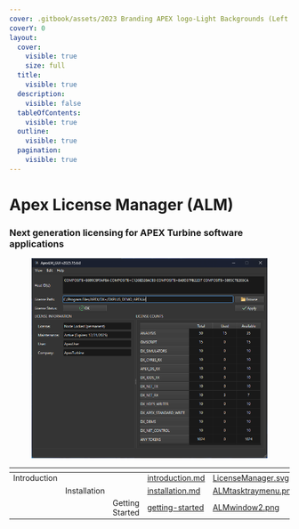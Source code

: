 ```yaml
---
cover: .gitbook/assets/2023 Branding APEX logo-Light Backgrounds (Left Aligned).png
coverY: 0
layout:
  cover:
    visible: true
    size: full
  title:
    visible: true
  description:
    visible: false
  tableOfContents:
    visible: true
  outline:
    visible: true
  pagination:
    visible: true
---
```


# Apex License Manager (ALM)

### Next generation licensing for APEX Turbine software applications



<figure><img src=".gitbook/assets/ALMwindow2025.15.png" alt=""><figcaption></figcaption></figure>

<table data-view="cards"><thead><tr><th></th><th></th><th></th><th data-hidden data-card-target data-type="content-ref"></th><th data-hidden data-card-cover data-type="files"></th></tr></thead><tbody><tr><td>Introduction</td><td></td><td></td><td><a href="apex-license-manager-alm/introduction.md">introduction.md</a></td><td><a href=".gitbook/assets/LicenseManager.svg">LicenseManager.svg</a></td></tr><tr><td></td><td>Installation</td><td></td><td><a href="getting-started/installation.md">installation.md</a></td><td><a href=".gitbook/assets/ALMtasktraymenu.png">ALMtasktraymenu.png</a></td></tr><tr><td></td><td></td><td>Getting Started</td><td><a href="getting-started/">getting-started</a></td><td><a href=".gitbook/assets/ALMwindow2.png">ALMwindow2.png</a></td></tr></tbody></table>
